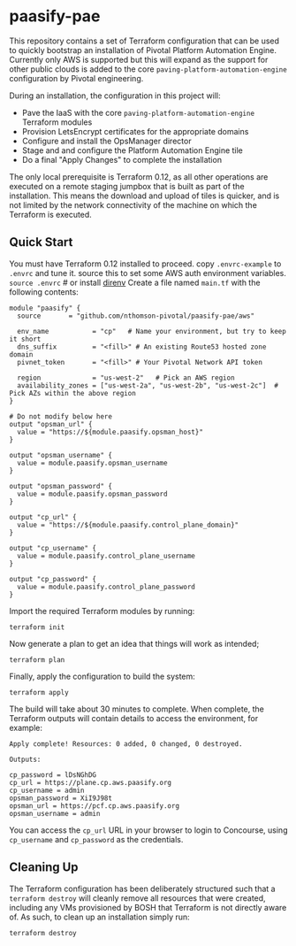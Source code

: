 # paasify-pae

This repository contains a set of Terraform configuration that can be used to quickly bootstrap an installation of Pivotal Platform Automation Engine. Currently only AWS is supported but this will expand as the support for other public clouds is added to the core `paving-platform-automation-engine` configuration by Pivotal engineering.

During an installation, the configuration in this project will:
- Pave the IaaS with the core `paving-platform-automation-engine` Terraform modules
- Provision LetsEncrypt certificates for the appropriate domains
- Configure and install the OpsManager director
- Stage and and configure the Platform Automation Engine tile
- Do a final "Apply Changes" to complete the installation

The only local prerequisite is Terraform 0.12, as all other operations are executed on a remote staging jumpbox that is built as part of the installation. This means the download and upload of tiles is quicker, and is not limited by the network connectivity of the machine on which the Terraform is executed.

## Quick Start

You must have Terraform 0.12 installed to proceed.
copy `.envrc-example` to `.envrc` and tune it.
source this to set some AWS auth environment variables.
`source .envrc` # or install [direnv](https://direnv.net/)
Create a file named `main.tf` with the following contents:

```
module "paasify" {
  source       = "github.com/nthomson-pivotal/paasify-pae/aws"

  env_name           = "cp"   # Name your environment, but try to keep it short
  dns_suffix         = "<fill>" # An existing Route53 hosted zone domain
  pivnet_token       = "<fill>" # Your Pivotal Network API token

  region             = "us-west-2"   # Pick an AWS region
  availability_zones = ["us-west-2a", "us-west-2b", "us-west-2c"]  # Pick AZs within the above region
}

# Do not modify below here
output "opsman_url" {
  value = "https://${module.paasify.opsman_host}"
}

output "opsman_username" {
  value = module.paasify.opsman_username
}

output "opsman_password" {
  value = module.paasify.opsman_password
}

output "cp_url" {
  value = "https://${module.paasify.control_plane_domain}"
}

output "cp_username" {
  value = module.paasify.control_plane_username
}

output "cp_password" {
  value = module.paasify.control_plane_password
}
```

Import the required Terraform modules by running:

```
terraform init
```

Now generate a plan to get an idea that things will work as intended;

```
terraform plan
```

Finally, apply the configuration to build the system:

```
terraform apply
```

The build will take about 30 minutes to complete. When complete, the Terraform outputs will contain details to access the environment, for example:

```
Apply complete! Resources: 0 added, 0 changed, 0 destroyed.

Outputs:

cp_password = lDsNGhDG
cp_url = https://plane.cp.aws.paasify.org
cp_username = admin
opsman_password = XiI9J98t
opsman_url = https://pcf.cp.aws.paasify.org
opsman_username = admin
```

You can access the `cp_url` URL in your browser to login to Concourse, using `cp_username` and `cp_password` as the credentials.

## Cleaning Up

The Terraform configuration has been deliberately structured such that a `terraform destroy` will cleanly remove all resources that were created, including any VMs provisioned by BOSH that Terraform is not directly aware of. As such, to clean up an installation simply run:

```
terraform destroy
```
